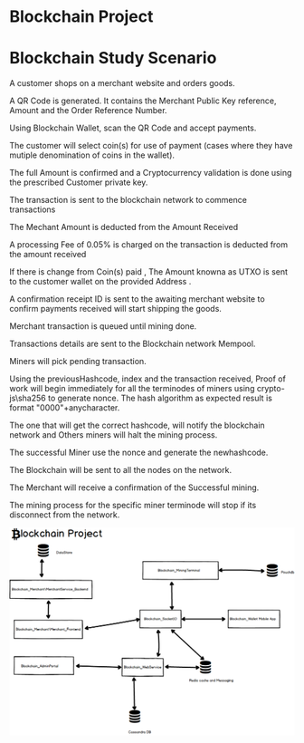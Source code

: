 # Blockchain Project



# Blockchain Study Scenario
A customer shops on a merchant website and  orders goods.

A QR Code is generated. It contains the Merchant Public Key reference, Amount and the Order Reference Number.

Using Blockchain Wallet, scan the QR Code and accept payments.

The customer will select coin(s) for use of payment (cases where they have mutiple denomination of coins in the wallet).

The full Amount is confirmed and a Cryptocurrency validation is done using the prescribed Customer private key.

The transaction is sent to the blockchain network to commence transactions

The Mechant Amount is deducted from the Amount Received

A  processing Fee of 0.05% is charged on the transaction is deducted from the amount received

If there is change from Coin(s) paid  , The Amount knowna as UTXO is sent to the customer wallet on the provided Address .

A confirmation receipt ID is sent to the awaiting merchant website  to confirm payments received will start shipping the goods.

Merchant transaction is queued until mining done.

Transactions details are sent to the Blockchain network Mempool.

Miners will pick pending transaction. 

Using the previousHashcode, index and the transaction received, Proof of work will begin immediately for all the terminodes  of miners using crypto-js\sha256 to generate nonce. The hash algorithm as expected result is format "0000"+anycharacter.

The one that will get the correct hashcode, will notify the blockchain network and Others miners will halt the mining process.


The successful Miner use the nonce and generate the newhashcode.

The Blockchain will be sent to all the nodes on the network.


The Merchant will receive a confirmation of the Successful mining.

The mining process for the specific  miner terminode will stop if its disconnect from the network.


![alt text](https://github.com/izzumani/Blockchain_Project/blob/master/png/Blockchain%20Dataflow%20chart.png)

